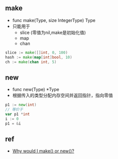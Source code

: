 ## make

+ func make(Type, size IntegerType) Type
+ 只能用于
    + slice (零值为nil,make是初始化值)
    + map
    + chan

```go
slice := make([]int, 0, 100)
hash := make(map[int]bool, 10)
ch := make(chan int, 5)
```
## new

+ func new(Type) *Type
+ 根据传入的类型分配内存空间并返回指针，指向零值
```go
p1 := new(int)
// 等价于
var p1 *int
i := 0
p1 = &i
```


## ref
+ [Why would I make() or new()?](https://stackoverflow.com/questions/9320862/why-would-i-make-or-new)